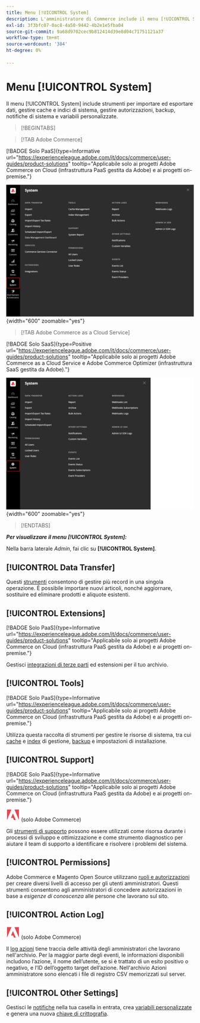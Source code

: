 ```yaml
---
title: Menu [!UICONTROL System]
description: L'amministratore di Commerce include il menu [!UICONTROL System], che fornisce l'accesso agli strumenti per l'importazione e l'esportazione di dati, la gestione della cache di sistema e degli indici, la gestione degli accessi e delle autorizzazioni dell'amministratore, i backup, le notifiche di sistema e le variabili personalizzate.
exl-id: 3f3bfc07-0ac8-4a50-9442-4b2e1e5fba04
source-git-commit: 9a68d9702cec9b812414d39e8d04c71751121a37
workflow-type: tm+mt
source-wordcount: '384'
ht-degree: 0%

---
```


# Menu [!UICONTROL System]

Il menu [!UICONTROL System] include strumenti per importare ed esportare dati, gestire cache e indici di sistema, gestire autorizzazioni, backup, notifiche di sistema e variabili personalizzate.

>[!BEGINTABS]

>[!TAB Adobe Commerce]

[!BADGE Solo PaaS]{type=Informative url="https://experienceleague.adobe.com/it/docs/commerce/user-guides/product-solutions" tooltip="Applicabile solo ai progetti Adobe Commerce on Cloud (infrastruttura PaaS gestita da Adobe) e ai progetti on-premise."}

![Menu di sistema](./assets/system-menu.png){width="600" zoomable="yes"}

>[!TAB Adobe Commerce as a Cloud Service]

[!BADGE Solo SaaS]{type=Positive url="https://experienceleague.adobe.com/it/docs/commerce/user-guides/product-solutions" tooltip="Applicabile solo ai progetti Adobe Commerce as a Cloud Service e Adobe Commerce Optimizer (infrastruttura SaaS gestita da Adobe)."}

![Menu di sistema](./assets/system-menu-accs.png){width="600" zoomable="yes"}

>[!ENDTABS]

**_Per visualizzare il menu [!UICONTROL System]:_**

Nella barra laterale _Admin_, fai clic su **[!UICONTROL System]**.

## [!UICONTROL Data Transfer]

Questi [strumenti](data-transfer.md) consentono di gestire più record in una singola operazione. È possibile importare nuovi articoli, nonché aggiornare, sostituire ed eliminare prodotti e aliquote esistenti.

## [!UICONTROL Extensions]

[!BADGE Solo PaaS]{type=Informative url="https://experienceleague.adobe.com/it/docs/commerce/user-guides/product-solutions" tooltip="Applicabile solo ai progetti Adobe Commerce on Cloud (infrastruttura PaaS gestita da Adobe) e ai progetti on-premise."}

Gestisci [integrazioni di terze parti](integrations.md) ed estensioni per il tuo archivio.

## [!UICONTROL Tools]

[!BADGE Solo PaaS]{type=Informative url="https://experienceleague.adobe.com/it/docs/commerce/user-guides/product-solutions" tooltip="Applicabile solo ai progetti Adobe Commerce on Cloud (infrastruttura PaaS gestita da Adobe) e ai progetti on-premise."}

Utilizza questa raccolta di strumenti per gestire le risorse di sistema, tra cui [cache](cache-management.md) e [index](index-management.md) di gestione, [backup](backups.md) e impostazioni di installazione.

## [!UICONTROL Support]

[!BADGE Solo PaaS]{type=Informative url="https://experienceleague.adobe.com/it/docs/commerce/user-guides/product-solutions" tooltip="Applicabile solo ai progetti Adobe Commerce on Cloud (infrastruttura PaaS gestita da Adobe) e ai progetti on-premise."}

![Adobe Commerce](../assets/adobe-logo.svg) (solo Adobe Commerce)

Gli [strumenti di supporto](support.md) possono essere utilizzati come risorsa durante i processi di sviluppo e ottimizzazione e come strumento diagnostico per aiutare il team di supporto a identificare e risolvere i problemi del sistema.

## [!UICONTROL Permissions]

Adobe Commerce e Magento Open Source utilizzano [ruoli e autorizzazioni](permissions.md) per creare diversi livelli di accesso per gli utenti amministratori. Questi strumenti consentono agli amministratori di concedere autorizzazioni in base a _esigenze di conoscenza_ alle persone che lavorano sul sito.

## [!UICONTROL Action Log]

![Adobe Commerce](../assets/adobe-logo.svg) (solo Adobe Commerce)

Il [log azioni](action-log.md) tiene traccia delle attività degli amministratori che lavorano nell&#39;archivio. Per la maggior parte degli eventi, le informazioni disponibili includono l’azione, il nome dell’utente, se si è trattato di un esito positivo o negativo, e l’ID dell’oggetto target dell’azione. Nell&#39;archivio Azioni amministratore sono elencati i file di registro CSV memorizzati sul server.

## [!UICONTROL Other Settings]

Gestisci le [notifiche](notifications.md) nella tua casella in entrata, crea [variabili personalizzate](variables-custom.md) e genera una nuova [chiave di crittografia](encryption-key.md).
